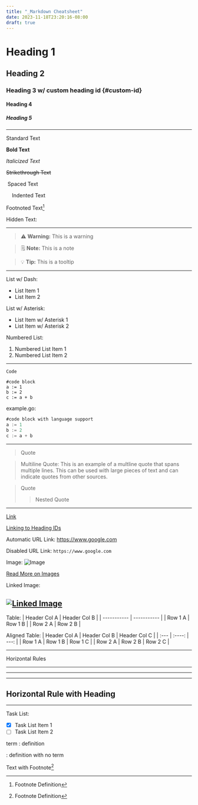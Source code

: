 ```yaml
---
title: "_Markdown Cheatsheet"
date: 2023-11-18T23:20:16-08:00
draft: true
---
```


# Heading 1

## Heading 2

### Heading 3 w/ custom heading id {#custom-id}

#### Heading 4

##### Heading 5

---

Standard Text

**Bold Text**

_Italicized Text_

~~Strikethrough Text~~

&nbsp;Spaced Text

&nbsp;&nbsp;&nbsp;&nbsp;Indented Text

Footnoted Text[^1]

Hidden Text:

[Hidden Text]: #

---

> ⚠️ **Warning:** This is a warning

> 🗒️ **Note:** This is a note

> 💡 **Tip:** This is a tooltip

---

List w/ Dash:

- List Item 1
- List Item 2

List w/ Asterisk:

- List Item w/ Asterisk 1
- List Item w/ Asterisk 2

Numbered List:

1. Numbered List Item 1
2. Numbered List Item 2

---

`Code`

```
#code block
a := 1
b := 2
c := a + b
```

example.go:

```go
#code block with language support
a := 1
b := 2
c := a + b
```

---

> Quote

> Multiline Quote: This is an example of a multline quote that spans multiple lines. This can be used with large pieces of text and can indicate quotes from other sources.

> Quote
>
> > Nested Quote

---

[Link](/notes/posts/_markdown-cheatsheet)

[Linking to Heading IDs](#custom-id)

Automatic URL Link: https://www.google.com

Disabled URL Link: `https://www.google.com`

Image:
![Image](/notes/attachments/images/xavier.jpg)

[Read More on Images](/notes/posts/_image)

Linked Image:

## [![Linked Image](/notes/attachments/images/xavier.jpg)](/notes/posts/_image)

Table:
| Header Col A | Header Col B |
| ----------- | ----------- |
| Row 1 A | Row 1 B |
| Row 2 A | Row 2 B |

Aligned Table:
| Header Col A | Header Col B | Header Col C |
| :--- | :----: | ---: |
| Row 1 A | Row 1 B | Row 1 C |
| Row 2 A | Row 2 B | Row 2 C |

---

Horizontal Rules

---

---

---

## Horizontal Rule with Heading

---

Task List:

- [x] Task List Item 1
- [ ] Task List Item 2

term
: definition

: definition with no term

Text with Footnote[^1]

[^1]: Footnote Definition
